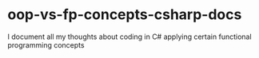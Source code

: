 # oop-vs-fp-concepts-csharp-docs
I document all my thoughts about coding in C# applying certain functional programming concepts
